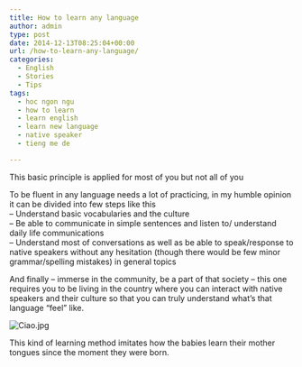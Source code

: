 ```yaml
---
title: How to learn any language
author: admin
type: post
date: 2014-12-13T08:25:04+00:00
url: /how-to-learn-any-language/
categories:
  - English
  - Stories
  - Tips
tags:
  - hoc ngon ngu
  - how to learn
  - learn english
  - learn new language
  - native speaker
  - tieng me de

---
```

This basic principle is applied for most of you but not all of you

To be fluent in any language needs a lot of practicing, in my humble opinion it can be divided into few steps like this  
&#8211; Understand basic vocabularies and the culture  
&#8211; Be able to communicate in simple sentences and listen to/ understand daily life communications<span class="text_exposed_show"><br /> &#8211; Understand most of conversations as well as be able to speak/response to native speakers without any hesitation (though there would be few minor grammar/spelling mistakes) in general topics</span>

<div class="text_exposed_show">
  <p>
    And finally &#8211; immerse in the community, be a part of that society &#8211; this one requires you to be living in the country where you can interact with native speakers and their culture so that you can truly understand what&#8217;s that language &#8220;feel&#8221; like.
  </p>
  
  <p>

![Ciao.jpg](/wp-content/uploads/2014/12/Ciao.jpg)

  </p>
  
  <p>
    This kind of learning method imitates how the babies learn their mother tongues since the moment they were born.
  </p>
</div>

